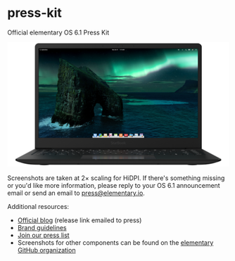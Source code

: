 # press-kit

Official elementary OS 6.1 Press Kit

![Screenshot](jolnir.png)

Screenshots are taken at 2× scaling for HiDPI. If there's something missing or you'd like more information, please reply to your OS 6.1 announcement email or send an email to press@elementary.io.

Additional resources:

- [Official blog](https://blog.elementary.io) (release link emailed to press)
- [Brand guidelines](https://elementary.io/brand)
- [Join our press list](https://elementary.io/press)
- Screenshots for other components can be found on the [elementary GitHub organization](https://github.com/elementary)
